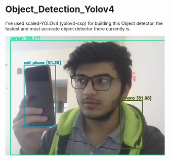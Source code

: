# Object_Detection_Yolov4

 I've used scaled-YOLOv4 (yolov4-csp) for building this Object detector, the fastest and most accurate object detector there currently is.
 
 ![](yolo_image.jpg)
 
 

